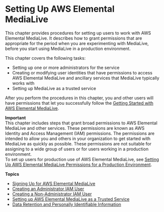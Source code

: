 # Setting Up AWS Elemental MediaLive<a name="setting-up"></a>

This chapter provides procedures for setting up users to work with AWS Elemental MediaLive\. It describes how to grant permissions that are appropriate for the period when you are experimenting with MediaLive, before you start using MediaLive in a production environment\. 

This chapter covers the following tasks:
+ Setting up one or more administrators for the service
+ Creating or modifying user identities that have permissions to access AWS Elemental MediaLive and ancillary services that MediaLive typically works with
+ Setting up MediaLive as a trusted service 

After you perform the procedures in this chapter, you and other users will have permissions that let you successfully follow the [Getting Started with AWS Elemental MediaLive](getting-started.md)\. 

**Important**  
This chapter includes steps that grant broad permissions to AWS Elemental MediaLive and other services\. These permissions are known as AWS Identity and Access Management \(IAM\) permissions\. The permissions are intended to allow you and others in your organization to get started with MediaLive as quickly as possible\. These permissions are not suitable for assigning to a wide group of users or for users working in a production environment\.  
To set up users for production use of AWS Elemental MediaLive, see [Setting Up AWS Elemental MediaLive Permissions for a Production Environment](setting-up-for-production.md)\. 

**Topics**
+ [Signing Up for AWS Elemental MediaLive](setting-up-aws-sign-up-preproduction.md)
+ [Creating an Administrator IAM User](preproduction-create-iam-admin.md)
+ [Creating a Non\-Administrator IAM User](preproduction-set-up-users.md)
+ [Setting up AWS Elemental MediaLive as a Trusted Service](preproduction-trusted-entity.md)
+ [Data Retention and Personally Identifiable Information](data-retention.md)
